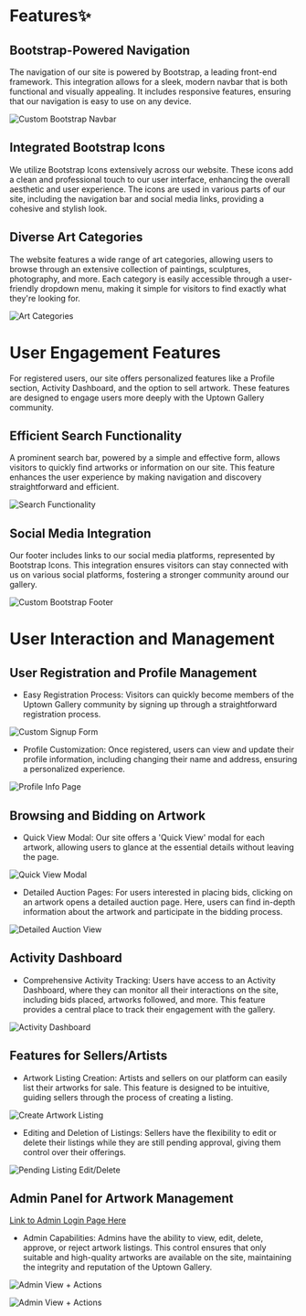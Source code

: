 # Features✨

## Bootstrap-Powered Navigation
The navigation of our site is powered by Bootstrap, a leading front-end framework. This integration allows for a sleek, modern navbar that is both functional and visually appealing. It includes responsive features, ensuring that our navigation is easy to use on any device.

![Custom Bootstrap Navbar](docs/images/navbar.png)

## Integrated Bootstrap Icons
We utilize Bootstrap Icons extensively across our website. These icons add a clean and professional touch to our user interface, enhancing the overall aesthetic and user experience. The icons are used in various parts of our site, including the navigation bar and social media links, providing a cohesive and stylish look.

## Diverse Art Categories
The website features a wide range of art categories, allowing users to browse through an extensive collection of paintings, sculptures, photography, and more. Each category is easily accessible through a user-friendly dropdown menu, making it simple for visitors to find exactly what they're looking for.

![Art Categories](docs/images/categories.png)

# User Engagement Features
For registered users, our site offers personalized features like a Profile section, Activity Dashboard, and the option to sell artwork. These features are designed to engage users more deeply with the Uptown Gallery community.

## Efficient Search Functionality
A prominent search bar, powered by a simple and effective form, allows visitors to quickly find artworks or information on our site. This feature enhances the user experience by making navigation and discovery straightforward and efficient.

![Search Functionality](docs/images/Search.png)

## Social Media Integration
Our footer includes links to our social media platforms, represented by Bootstrap Icons. This integration ensures visitors can stay connected with us on various social platforms, fostering a stronger community around our gallery.

![Custom Bootstrap Footer](docs/images/footer.png)

# User Interaction and Management

## User Registration and Profile Management

- Easy Registration Process: Visitors can quickly become members of the Uptown Gallery community by signing up through a straightforward registration process.
  
![Custom Signup Form](docs/images/signup.png)

- Profile Customization: Once registered, users can view and update their profile information, including changing their name and address, ensuring a personalized experience.
  
![Profile Info Page](docs/images/profile.png)

## Browsing and Bidding on Artwork

- Quick View Modal: Our site offers a 'Quick View' modal for each artwork, allowing users to glance at the essential details without leaving the page.

![Quick View Modal](docs/images/modal.png)

- Detailed Auction Pages: For users interested in placing bids, clicking on an artwork opens a detailed auction page. Here, users can find in-depth information about the artwork and participate in the bidding process.

![Detailed Auction View](docs/images/artworkdetails.png)
  
## Activity Dashboard

- Comprehensive Activity Tracking: Users have access to an Activity Dashboard, where they can monitor all their interactions on the site, including bids placed, artworks followed, and more. This feature provides a central place to track their engagement with the gallery.

![Activity Dashboard](docs/images/activity.png)
  
## Features for Sellers/Artists

- Artwork Listing Creation: Artists and sellers on our platform can easily list their artworks for sale. This feature is designed to be intuitive, guiding sellers through the process of creating a listing.

![Create Artwork Listing](docs/images/create.png)

- Editing and Deletion of Listings: Sellers have the flexibility to edit or delete their listings while they are still pending approval, giving them control over their offerings.

![Pending Listing Edit/Delete](docs/images/pendingartworks.png)
  
## Admin Panel for Artwork Management

[Link to Admin Login Page Here](https://uptowngallery-c4ad28352563.herokuapp.com/admin/)

- Admin Capabilities: Admins have the ability to view, edit, delete, approve, or reject artwork listings. This control ensures that only suitable and high-quality artworks are available on the site, maintaining the integrity and reputation of the Uptown Gallery.

![Admin View + Actions](docs/images/admin1.png)

![Admin View + Actions](docs/images/admin2.png)

